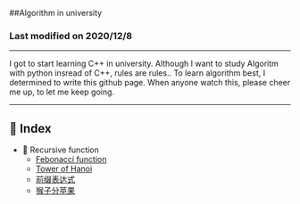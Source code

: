 ##Algorithm in university

### Last modified on 2020/12/8

---

I got to start learning C++ in university. Although I want to study Algoritm with python insread of C++, rules are rules.. To learn algorithm best, I determined to write this github page. When anyone watch this, please cheer me up, to let me keep going.

---

## :notebook_with_decorative_cover: Index

- :ledger: Recursive function
  - [Febonacci function](https://github.com/laolee010126/Algorithm/blob/master/Recursive/Febonacci.cpp)
  - [Tower of Hanoi](https://github.com/laolee010126/Algorithm/blob/master/Recursive/Hanoi.cpp)
  - [前缀表达式](https://github.com/laolee010126/Algorithm/blob/master/Recursive/%E5%89%8D%E7%BC%80%E8%A1%A8%E8%BE%BE%E5%BC%8F.png)
  - [猴子分苹果](https://github.com/laolee010126/Algorithm/blob/master/Recursive/%E7%8C%B4%E5%AD%90%E5%88%86%E8%8B%B9%E6%9E%9C.png)
